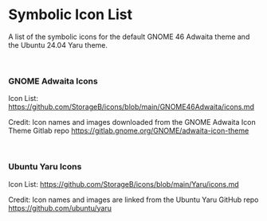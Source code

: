 # Symbolic Icon List

A list of the symbolic icons for the default GNOME 46 Adwaita theme and the Ubuntu 24.04 Yaru theme.

<br>

### GNOME Adwaita Icons

Icon List: https://github.com/StorageB/icons/blob/main/GNOME46Adwaita/icons.md

Credit: Icon names and images downloaded from the GNOME Adwaita Icon Theme Gitlab repo https://gitlab.gnome.org/GNOME/adwaita-icon-theme

<br>

### Ubuntu Yaru Icons

Icon List: https://github.com/StorageB/icons/blob/main/Yaru/icons.md

Credit: Icon names and images are linked from the Ubuntu Yaru GitHub repo
https://github.com/ubuntu/yaru

<br>

